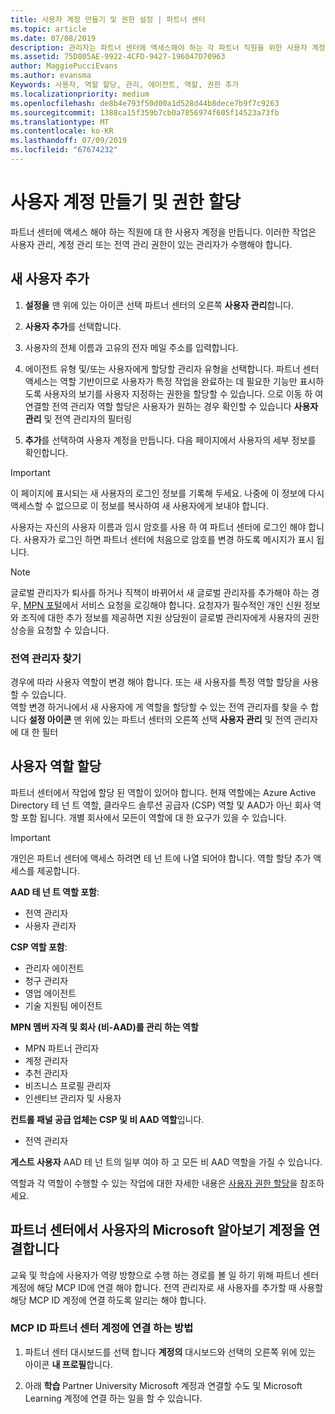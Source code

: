 ```yaml
---
title: 사용자 계정 만들기 및 권한 설정 | 파트너 센터
ms.topic: article
ms.date: 07/08/2019
description: 관리자는 파트너 센터에 액세스해야 하는 각 파트너 직원을 위한 사용자 계정을 만듭니다.
ms.assetid: 75D805AE-9922-4CFD-9427-196047D70963
author: MaggiePucciEvans
ms.author: evansma
Keywords: 사용자, 역할 할당, 관리, 에이전트, 역할, 권한 추가
ms.localizationpriority: medium
ms.openlocfilehash: de8b4e793f50d00a1d528d44b8dece7b9f7c9263
ms.sourcegitcommit: 1388ca15f359b7cb0a7856974f605f14523a73fb
ms.translationtype: MT
ms.contentlocale: ko-KR
ms.lasthandoff: 07/09/2019
ms.locfileid: "67674232"
---
```

# <a name="create-user-accounts-and-assign-permissions"></a>사용자 계정 만들기 및 권한 할당

파트너 센터에 액세스 해야 하는 직원에 대 한 사용자 계정을 만듭니다. 이러한 작업은 사용자 관리, 계정 관리 또는 전역 관리 권한이 있는 관리자가 수행해야 합니다. 


## <a name="add-a-new-user"></a>새 사용자 추가

1. **설정을** 맨 위에 있는 아이콘 선택 파트너 센터의 오른쪽 **사용자 관리**합니다.

2.  **사용자 추가**를 선택합니다.

3.  사용자의 전체 이름과 고유의 전자 메일 주소를 입력합니다.

4.  에이전트 유형 및/또는 사용자에게 할당할 관리자 유형을 선택합니다. 파트너 센터 액세스는 역할 기반이므로 사용자가 특정 작업을 완료하는 데 필요한 기능만 표시하도록 사용자의 보기를 사용자 지정하는 권한을 할당할 수 있습니다.  으로 이동 하 여 연결할 전역 관리자 역할 할당은 사용자가 원하는 경우 확인할 수 있습니다 **사용자 관리** 및 전역 관리자의 필터링

5.  **추가**를 선택하여 사용자 계정을 만듭니다. 다음 페이지에서 사용자의 세부 정보를 확인합니다.

> [!IMPORTANT]  
> 이 페이지에 표시되는 새 사용자의 로그인 정보를 기록해 두세요. 나중에 이 정보에 다시 액세스할 수 없으므로 이 정보를 복사하여 새 사용자에게 보내야 합니다. 

사용자는 자신의 사용자 이름과 임시 암호를 사용 하 여 파트너 센터에 로그인 해야 합니다. 사용자가 로그인 하면 파트너 센터에 처음으로 암호를 변경 하도록 메시지가 표시 됩니다. 

> [!NOTE]  
>  글로벌 관리자가 퇴사를 하거나 직책이 바뀌어서 새 글로벌 관리자를 추가해야 하는 경우, [MPN 포털](https://partner.microsoft.com/support)에서 서비스 요청을 로깅해야 합니다. 요청자가 필수적인 개인 신원 정보와 조직에 대한 추가 정보를 제공하면 지원 상담원이 글로벌 관리자에게 사용자의 권한 상승을 요청할 수 있습니다.

### <a name="find-your-global-admin"></a>전역 관리자 찾기

경우에 따라 사용자 역할이 변경 해야 합니다. 또는 새 사용자를 특정 역할 할당을 사용할 수 있습니다.  
역할 변경 하거나에서 새 사용자에 게 역할을 할당할 수 있는 전역 관리자를 찾을 수 합니다 **설정 아이콘** 맨 위에 있는 파트너 센터의 오른쪽 선택 **사용자 관리** 및 전역 관리자에 대 한 필터 

## <a name="assign-user-roles"></a>사용자 역할 할당

파트너 센터에서 작업에 할당 된 역할이 있어야 합니다.  현재 역할에는 Azure Active Directory 테 넌 트 역할, 클라우드 솔루션 공급자 (CSP) 역할 및 AAD가 아닌 회사 역할 포함 됩니다. 개별 회사에서 모든이 역할에 대 한 요구가 있을 수 있습니다.

>[!Important]
>개인은 파트너 센터에 액세스 하려면 테 넌 트에 나열 되어야 합니다. 역할 할당 추가 액세스를 제공합니다.


**AAD 테 넌 트 역할 포함**:
- 전역 관리자
- 사용자 관리자

**CSP 역할 포함**:
- 관리자 에이전트
- 청구 관리자
- 영업 에이전트
- 기술 지원팀 에이전트

**MPN 멤버 자격 및 회사 (비-AAD)를 관리 하는 역할**
- MPN 파트너 관리자
- 계정 관리자
- 추천 관리자
- 비즈니스 프로필 관리자
- 인센티브 관리자 및 사용자

**컨트롤 패널 공급 업체는 CSP 및 비 AAD 역할**입니다.
- 전역 관리자

**게스트 사용자** AAD 테 넌 트의 일부 여야 하 고 모든 비 AAD 역할을 가질 수 있습니다.

역할과 각 역할이 수행할 수 있는 작업에 대한 자세한 내용은 [사용자 권한 할당](permissions-overview.md)을 참조하세요.

## <a name="associate-a-users-microsoft-learn-account-in-partner-center"></a>파트너 센터에서 사용자의 Microsoft 알아보기 계정을 연결합니다

교육 및 학습에 사용자가 역량 방향으로 수행 하는 경로를 볼 일 하기 위해 파트너 센터 계정에 해당 MCP ID에 연결 해야 합니다. 전역 관리자로 새 사용자를 추가할 때 사용할 해당 MCP ID 계정에 연결 하도록 알리는 해야 합니다. 

### <a name="how-to-associate-your-mcp-id-to-your-partner-center-account"></a>MCP ID 파트너 센터 계정에 연결 하는 방법

1. 파트너 센터 대시보드를 선택 합니다 **계정의** 대시보드와 선택의 오른쪽 위에 있는 아이콘 **내 프로필**합니다.

2. 아래 **학습** Partner University Microsoft 계정과 연결할 수도 및 Microsoft Learning 계정에 연결 하는 일을 할 수 있습니다.








